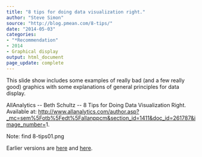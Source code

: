 ```yaml
---
title: "8 tips for doing data visualization right."
author: "Steve Simon"
source: "http://blog.pmean.com/8-tips/"
date: "2014-05-03"
categories:
- "*Recommendation"
- 2014
- Graphical display
output: html_document
page_update: complete
---
```


This slide show includes some examples of really bad (and a few really
good) graphics with some explanations of general principles for data
display.

<!---More--->

AllAnalytics -- Beth Schultz -- 8 Tips for Doing Data Visualization
Right. Available at:
<http://www.allanalytics.com/author.asp?_mc=sem%5Fotb%5Fedt%5Fallanppcm&section_id=1411&doc_id=261787&image_number=>1.

Note: find 8-tips01.png

 
Earlier versions are [here][sim1] and [here][sim2].
 
[sim1]: http://blog.pmean.com/8-tips/
[sim2]: http://new.pmean.com/data-viz-tips/
 
